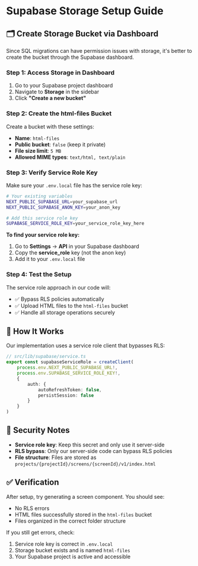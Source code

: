 # Supabase Storage Setup Guide

## 🗂️ Create Storage Bucket via Dashboard

Since SQL migrations can have permission issues with storage, it's better to create the bucket through the Supabase dashboard.

### Step 1: Access Storage in Dashboard

1. Go to your Supabase project dashboard
2. Navigate to **Storage** in the sidebar
3. Click **"Create a new bucket"**

### Step 2: Create the html-files Bucket

Create a bucket with these settings:
- **Name**: `html-files`
- **Public bucket**: `false` (keep it private)
- **File size limit**: `5 MB`
- **Allowed MIME types**: `text/html, text/plain`

### Step 3: Verify Service Role Key

Make sure your `.env.local` file has the service role key:

```bash
# Your existing variables
NEXT_PUBLIC_SUPABASE_URL=your_supabase_url
NEXT_PUBLIC_SUPABASE_ANON_KEY=your_anon_key

# Add this service role key
SUPABASE_SERVICE_ROLE_KEY=your_service_role_key_here
```

**To find your service role key:**
1. Go to **Settings** → **API** in your Supabase dashboard
2. Copy the **service_role** key (not the anon key)
3. Add it to your `.env.local` file

### Step 4: Test the Setup

The service role approach in our code will:
- ✅ Bypass RLS policies automatically
- ✅ Upload HTML files to the `html-files` bucket
- ✅ Handle all storage operations securely

## 🔧 How It Works

Our implementation uses a service role client that bypasses RLS:

```typescript
// src/lib/supabase/service.ts
export const supabaseServiceRole = createClient(
    process.env.NEXT_PUBLIC_SUPABASE_URL!,
    process.env.SUPABASE_SERVICE_ROLE_KEY!,
    {
        auth: {
            autoRefreshToken: false,
            persistSession: false
        }
    }
)
```

## 🚨 Security Notes

- **Service role key**: Keep this secret and only use it server-side
- **RLS bypass**: Only our server-side code can bypass RLS policies
- **File structure**: Files are stored as `projects/{projectId}/screens/{screenId}/v1/index.html`

## ✅ Verification

After setup, try generating a screen component. You should see:
- No RLS errors
- HTML files successfully stored in the `html-files` bucket
- Files organized in the correct folder structure

If you still get errors, check:
1. Service role key is correct in `.env.local`
2. Storage bucket exists and is named `html-files`
3. Your Supabase project is active and accessible 